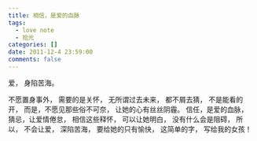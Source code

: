 ```yaml
---
title: 相信，是爱的血脉
tags:
  - love note
  - 拾光
categories: []
date: 2011-12-4 23:59:00
comments: false
---
```


爱，
身陷苦海。
<!-- more -->
不愿置身事外，
需要的是关怀，
无所谓过去未来，
都不屑去猜，
不是能看的开，
而是，不愿见那些俗不可奈，
让她的心有丝丝阴霾。
信任，是爱的血脉，
猜忌，让爱情倦怠， 
相信这些释怀，
可以让她明白，
没有什么会是阻碍， 
所以，
不会让爱，
深陷苦海，
要给她的只有愉快，
这简单的字，
写给我的女孩！